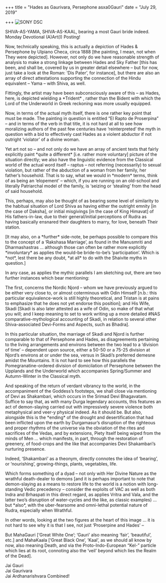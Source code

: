 +++
title = "Hades as Gaurivara, Persephone asxa0Gauri"
date = "July 29, 2019"

+++
![SONY
DSC](https://aryaakasha.files.wordpress.com/2019/07/el_rapto_de_proserpina.jpg?w=676)

SHIVA-AS-YAMA, SHIVA-AS-KAAL, bearing a most Gauri bride indeed. Monday
Devotional (A)Art(I) Posting!

Now, technically speaking, this is actually a depiction of Hades &
Persephone by Ulpiano Checa, circa 1888 \[the painting, I mean, not when
They were depicted\]. However, not only do we have reasonable strength
of analysis to make a strong linkage between Hades and Sky Father \[this
has been, and shall be, covered by us in greater detail elsewhere – but
for now, just take a look at the Roman: ‘Dis Pater’, for instance\], but
there are also an array of direct attestations supporting the connection
of the Hindu equivalent – Yama – with Shiva, as well.

Fittingly, the artist may have been subconsciously aware of this – as
Hades, here, is depicted wielding a \*Trident\* , rather than the Bident
with which the Lord of the Underworld in Greek reckoning was more
usually equipped.

Now, in terms of the actual myth itself, there is one rather key point
that must be made. The painting in question is entitled “El Rapto de
Proserpina” – and in terms of the verb in that title, it is not hard at
all to see how moralizing authors of the past few centuries have
‘reinterpreted’ the myth in question with a bid to effectively cast
Hades as a violent abductor if not outright ‘violator’ of a divine
woman.

Yet art not so – and not only do we have an array of ancient texts that
fairly explicitly paint \*quite a different\* \[i.e. rather more
voluntary\] picture of the situation directly; we also have the
linguistic evidence from the Classical world of the actual word itself –
raptus – not referring (necessarily) to sexual violation, but rather of
the abduction of a woman from her family, her father’s household. That
is to say, what we would in \*modern\* terms, think of as being an
‘elopement’ – which, if you are running on an old-school and literally
Patriarchal model of the family, is ‘seizing or ‘stealing’ from the head
of said household.

This, perhaps, may also be thought of as bearing some level of
similarity to the habitual situation of Lord Shiva as having either the
outright emnity \[in the case of Daksha\], or initial misgivings \[in
the case of King Himavat\] of His fathers-in-law, due to their
general/initial perceptions of Rudra as having basically ensnared their
daughters to marry, for love, beneath Their station.

\[It may also, on a \*further\* side-note, be perhaps possible to
compare this to the concept of a ‘Rakshasa Marriage’, as found in the
Manusmriti and Dharmashastras … although those can often be rather more
explicitly \*involuntary\* as applies the would-be bride-to-be’s
‘participation’. Which is \*not\*, lest there be any doubt, \*at all\*
to do with the Shaivite myths in question.\]

In any case, as applies the mythic parallels I am sketching out, there
are two further instances which bear mentioning:

The first, concerns the Nordic Njord – whom we have previously argued to
be either very close to, or almost coterminous with Odin Himself \[n.b.:
this particular equivalence-work is still highly theoretical, and
Tristan is at pains to emphasize that he does not yet endorse this
position\]; and His Wife, Skadi \[Skadi is also later attested as a wife
of Odin, so make of that what you will; and I keep meaning to set to
work writing up a more detailed #NAS comparative-mythological accounting
of Skadi, in relation to several other Shiva-associated Devi-Forms and
Aspects, such as Bhadra\].

In this particular situation, the marriage of Skadi and Njord is further
comparable to that of Persephone and Hades, as disagreements pertaining
to the living arrangements and environs between the two lead to a
‘division of time’ – dependent upon source, either a 50-50 or a 75-25
division at Njord’s environs at or under the sea, versus in Skadi’s
preferred demesne amidst the Mountains. It is not hard to see how this
parallels the Pomegranatine-ordered division of domicilation of
Persephone between the Upplands and the Underworld which accompanies
Spring/Summer and Autumn-Winter in the Classical myth.

And speaking of the return of verdant vibrancy to the world, in the
accompaniment of the Goddess’s footsteps, we shall close via mentioning
of Devi as Shakambari, which occurs in the Srimad Devi Bhagavatam.
Suffice to say that, as with many Durga legendary accounts, this
features an act of demon-slaying carried out with impressively severe
violence both metaphysical and veer-y physical indeed. As it should be.
But also, alongside this is the \*ending\* of the drought and
desertification that had been inflicted upon the earth by Durgamasur’s
disruption of the righteous and proper rhythms of the universe via the
obviation of the rites and sacrifices of the Vedas, and by extensions,
Piety Itself being wiped from the minds of Men … which manifests, in
part, through the restoration of greenery, of food-crops and the like
that accompanies Devi Shakambari’s nurturing presence.

Indeed, ‘Shakambari’ as a theonym, directly connotes the idea of
‘bearing’, or ‘nourishing’, growing-things, plants, vegetables, life.

Which forms something of a dyad – not only with Her Divine Nature as the
wrathful death-dealer to demons \[and it is perhaps important to note
that demon-slaying as a means to restore life to the world is a notion
with long-standing Vedic precedency – consider the exploits of VAC as
well as both Indra and Brhaspati in this direct regard, as applies
Vritra and Vala, and the latter two’s disruption of water-cycles and the
like, as classic examples) … but \*also\*, with the uber-fearsome and
omni-lethal potential nature of Rudra, especially when Wrathful.

In other words, looking at the two figures at the heart of this image …
it is not hard to see why it is that I see, not just ‘Proserpine and
Hades’ –

But MahaGauri \[‘Great White One’; ‘Gauri’ also meaning ‘fair’,
‘beautiful’, etc.\] and MahaKaala \[‘Great Black One’, ‘Kaal’, as we
should all know by now, also meaning Death, and via the
Proto-Indo-European “Kel-” particle which lies at its root, connoting
also the ‘veil’ beyond which lies the Realm of the Dead\].

Jai Gauri  
Jai Gaurivara  
Jai Ardhanarishvara Combined!

